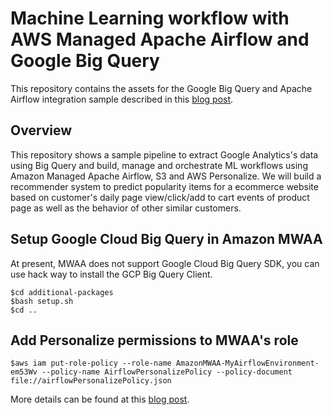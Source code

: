 # Machine Learning workflow with AWS Managed Apache Airflow and Google Big Query

This repository contains the assets for the Google Big Query and Apache Airflow integration sample described in this [blog post](https://yia333.medium.com/creating-a-machine-learning-workflow-using-google-bigquery-and-amazon-managed-apache-airflow-1596b1a0375e).

## Overview

This repository shows a sample pipeline to extract Google Analytics's data using Big Query and build, manage and orchestrate ML workflows using Amazon Managed Apache Airflow, S3 and AWS Personalize. We will build a recommender system to predict popularity items for a ecommerce website based on customer's daily page view/click/add to cart events of product page as well as the behavior of other similar customers.

## Setup Google Cloud Big Query in Amazon MWAA

At present, MWAA does not support Google Cloud Big Query SDK, you can use hack way to install the GCP Big Query Client.

```
$cd additional-packages
$bash setup.sh
$cd ..
```

## Add Personalize permissions to MWAA's role

```
$aws iam put-role-policy --role-name AmazonMWAA-MyAirflowEnvironment-em53Wv --policy-name AirflowPersonalizePolicy --policy-document file://airflowPersonalizePolicy.json

```

More details can be found at this [blog post](https://yia333.medium.com/creating-a-machine-learning-workflow-using-google-bigquery-and-amazon-managed-apache-airflow-1596b1a0375e).
